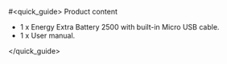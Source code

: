 #<quick_guide> Product content
- 1 x Energy Extra Battery 2500 with built-in Micro USB cable.
- 1 x User manual.


</quick_guide>
